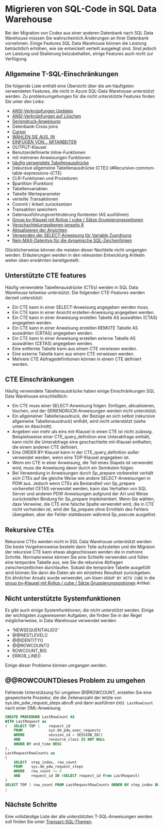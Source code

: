 <properties
   pageTitle="Migrieren von SQL-Code in SQL Data Warehouse | Microsoft Azure"
   description="Tipps für die Migration von SQL-Code in Azure SQL-Data Warehouse für die Entwicklung von Lösungen."
   services="sql-data-warehouse"
   documentationCenter="NA"
   authors="lodipalm"
   manager="barbkess"
   editor=""/>

<tags
   ms.service="sql-data-warehouse"
   ms.devlang="NA"
   ms.topic="article"
   ms.tgt_pltfrm="NA"
   ms.workload="data-services"
   ms.date="08/02/2016"
   ms.author="lodipalm;barbkess;sonyama;jrj"/>

# <a name="migrate-your-sql-code-to-sql-data-warehouse"></a>Migrieren von SQL-Code in SQL Data Warehouse

Bei der Migration von Codes aus einer anderen Datenbank nach SQL Data Warehouse müssen Sie wahrscheinlich Änderungen an Ihrer Datenbank vornehmen. Einige Features SQL Data Warehouse können die Leistung beträchtlich erhöhen, wie sie entwickelt verteilt ausgelegt sind. Sind jedoch um Leistung und Skalierung beizubehalten, einige Features auch nicht zur Verfügung.

## <a name="common-t-sql-limitations"></a>Allgemeine T-SQL-Einschränkungen

Die folgende Liste enthält eine Übersicht über die am häufigsten verwendeten Features, die nicht in Azure SQL-Data Warehouse unterstützt werden. Zu problemumgehungen für die nicht unterstützte Features finden Sie unter den Links:

- [ANSI-Verknüpfungen Updates][]
- [ANSI-Verknüpfungen auf Löschen][]
- [Seriendruck-Anweisung][]
- Datenbank-Cross joins
- [Cursor][]
- [WÄHLEN SIE AUS. IN][]
- [EINFÜGEN VON... MITARBEITER][]
- OUTPUT-Klausel
- Benutzerdefinierte Inline-Funktionen
- mit mehreren Anweisungen Funktionen
- [häufig verwendete Tabellenausdrücke](#Common-table-expressions)
- [rekursive allgemeine Tabellenausdrücke (CTE)] (#Recursive-common-table-expressions-(CTE)
- CLR-Funktionen und Prozeduren
- $partition (Funktion)
- Tabellenvariablen
- Tabelle Werteparameter
- verteilte Transaktionen
- Commit / Arbeit zurücksetzen
- Transaktion speichern
- Datenausführungsverhinderung Kontexten (AS ausführen)
- [Group by-Klausel mit Rollup / cube / Sätze Gruppierungsoptionen][]
- [Verschachtelungsebenen jenseits 8][]
- [Aktualisieren der Ansichten][]
- [Verwenden der SELECT-Anweisung für Variable Zuordnung][]
- [Nein MAX-Datentyp für die dynamische SQL-Zeichenfolgen][]

Glücklicherweise können die meisten dieser Nachteile nicht umgangen werden. Erläuterungen werden in den relevanten Entwicklung Artikeln weiter oben erwähnten bereitgestellt.

## <a name="supported-cte-features"></a>Unterstützte CTE features

Häufig verwendete Tabellenausdrücke (CTEs) werden in SQL Data Warehouse teilweise unterstützt.  Die folgenden CTE-Features werden derzeit unterstützt:

- Ein CTE kann in einer SELECT-Anweisung angegeben werden muss.
- Ein CTE kann in einer Ansicht erstellen-Anweisung angegeben werden.
- Ein CTE kann in einer Anweisung erstellen Tabelle AS auswählen (CTAS) angegeben werden.
- Ein CTE kann in einer Anweisung erstellen REMOTE Tabelle AS auswählen (CRTAS) angegeben werden.
- Ein CTE kann in einer Anweisung erstellen externe Tabelle AS auswählen (CETAS) angegeben werden.
- Eine entfernte Tabelle kann aus einem CTE verwiesen werden.
- Eine externe Tabelle kann aus einem CTE verwiesen werden.
- Mehrere CTE Abfragedefinitionen können in einem CTE definiert werden.

## <a name="cte-limitations"></a>CTE Einschränkungen

Häufig verwendete Tabellenausdrücke haben einige Einschränkungen SQL Data Warehouse einschließlich:

- Ein CTE muss einer SELECT-Anweisung folgen. Einfügen, aktualisieren, löschen, und der SERIENDRUCK-Anweisungen werden nicht unterstützt.
- Ein allgemeiner Tabellenausdruck, der Bezüge an sich selbst (rekursive allgemeine Tabellenausdruck) enthält, wird nicht unterstützt (siehe unten im Abschnitt).
- Angeben von mehr als eins mit-Klausel in einen CTE ist nicht zulässig. Beispielsweise einer CTE_query_definition eine Unterabfrage enthält, kann nicht die Unterabfrage eine geschachtelte mit-Klausel enthalten, die einem anderen CTE definiert.
- Eine ORDER BY-Klausel kann in der CTE_query_definition außer verwendet werden, wenn eine TOP-Klausel angegeben ist.
- Wenn ein CTE in einer Anweisung, die Teil eines Stapels ist verwendet wird, muss die Anweisung davor durch ein Semikolon folgen.
- Bei Verwendung in Anweisungen durch Sp_prepare vorbereitet verhält sich CTEs auf die gleiche Weise wie andere SELECT-Anweisungen in PDW aus. Jedoch wenn CTEs als Bestandteil von Sp_prepare vorbereitet CETAS verwendet werden, kann das Verhalten von SQL Server und anderen PDW Anweisungen aufgrund der Art und Weise zurückstellen Bindung für Sp_prepare implementiert. Wenn Sie wählen, dass Verweise, die CTE eine falsche Spalte verwendet wird, die in CTE nicht vorhanden ist, wird der Sp_prepare ohne Ermitteln des Fehlers übergeben, aber der Fehler stattdessen während Sp_execute ausgelöst.

## <a name="recursive-ctes"></a>Rekursive CTEs

Rekursive CTEs werden nicht in SQL Data Warehouse unterstützt werden.  Die beste Vorgehensweise besteht darin Teile aufzuteilen und die Migraion der rekursive CTE kann etwas abgeschlossen werden die in mehrere Schritte. Normalerweise können Sie eine Schleife verwenden und füllen eine temporäre Tabelle aus, wie Sie die rekursive Abfragen zwischenzeitlichen durchlaufen. Sobald die temporäre Tabelle ausgefüllt wird können Sie dann die Daten als ein einzelnes Resultset zurückgeben. Ein ähnlicher Ansatz wurde verwendet, um lösen `GROUP BY WITH CUBE` in die [group by-Klausel mit Rollup / cube / Sätze Gruppierungsoptionen][] Artikel.

## <a name="unsupported-system-functions"></a>Nicht unterstützte Systemfunktionen

Es gibt auch einige Systemfunktionen, die nicht unterstützt werden. Einige der wichtigsten zugewiesenen Aufgaben, die finden Sie in der Regel möglicherweise, in Data Warehouse verwendet werden:

- 'NEWSEQUENTIALID()'
- @@NESTLEVEL()
- @@IDENTITY()
- @@ROWCOUNT()
- ROWCOUNT_BIG
- ERROR_LINE()

Einige dieser Probleme können umgangen werden.

## <a name="rowcount-workaround"></a>@@ROWCOUNTDieses Problem zu umgehen

Fehlende Unterstützung für umgehen @@ROWCOUNT, erstellen Sie eine gespeicherte Prozedur, die die Zeilenanzahl der letzte von sys.dm_pdw_request_steps abruft und dann ausführen `EXEC LastRowCount` nach einer DML-Anweisung.

```sql
CREATE PROCEDURE LastRowCount AS
WITH LastRequest as 
(   SELECT TOP 1    request_id
    FROM            sys.dm_pdw_exec_requests
    WHERE           session_id = SESSION_ID()
    AND             resource_class IS NOT NULL
    ORDER BY end_time DESC
),
LastRequestRowCounts as
(
    SELECT  step_index, row_count
    FROM    sys.dm_pdw_request_steps
    WHERE   row_count >= 0
    AND     request_id IN (SELECT request_id from LastRequest)
)
SELECT TOP 1 row_count FROM LastRequestRowCounts ORDER BY step_index DESC
;
```

## <a name="next-steps"></a>Nächste Schritte
Eine vollständige Liste der alle unterstützten T-SQL-Anweisungen werden soll finden Sie unter [Transact-SQL-Themen][].

<!--Image references-->

<!--Article references-->
[ANSI-Verknüpfungen Updates]: ./sql-data-warehouse-develop-ctas.md#ansi-join-replacement-for-update-statements
[ANSI-Verknüpfungen auf Löschen]: ./sql-data-warehouse-develop-ctas.md#ansi-join-replacement-for-delete-statements
[Seriendruck-Anweisung]: ./sql-data-warehouse-develop-ctas.md#replace-merge-statements
[EINFÜGEN VON... MITARBEITER]: ./sql-data-warehouse-tables-temporary.md#modularizing-code
[Transact-SQL-Themen]: ./sql-data-warehouse-reference-tsql-statements.md

[Cursor]: ./sql-data-warehouse-develop-loops.md
[WÄHLEN SIE AUS. IN]: ./sql-data-warehouse-develop-ctas.md#selectinto
[Group by-Klausel mit Rollup / cube / Sätze Gruppierungsoptionen]: ./sql-data-warehouse-develop-group-by-options.md
[Verschachtelungsebenen jenseits 8]: ./sql-data-warehouse-develop-transactions.md
[Aktualisieren der Ansichten]: ./sql-data-warehouse-develop-views.md
[Verwenden der SELECT-Anweisung für Variable Zuordnung]: ./sql-data-warehouse-develop-variable-assignment.md
[Nein MAX-Datentyp für die dynamische SQL-Zeichenfolgen]: ./sql-data-warehouse-develop-dynamic-sql.md

<!--MSDN references-->

<!--Other Web references-->
